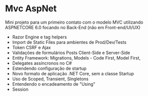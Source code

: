 # Mvc AspNet

Mini projeto para um primeiro contato com o modelo MVC utilizando ASPNETCORE 6.0 focando no Back-End (não em Front-end/UI/UX)

- Razor Engine e tag helpers
- Import de Static Files para ambientes de Prod/Dev/Tests
- Token CSRF e Ajax 
- Validações de formulários Posts Client-Side e Server-Side
- Entity Framework: Migrations, Models - Code First, Model First, 
- Delegates assíncronos no C#
- Estendendo configuração de startup
- Novo formato de aplicação .NET Core, sem a classe Startup
- Uso de Scoped, Transient, Singletons 
- Entendendo o encadeamento de "Using"
- Session

